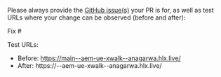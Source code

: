 Please always provide the [GitHub issue(s)](../issues) your PR is for, as well as test URLs where your change can be observed (before and after):

Fix #<gh-issue-id>

Test URLs:
- Before: https://main--aem-ue-xwalk--anagarwa.hlx.live/
- After: https://<branch>--aem-ue-xwalk--anagarwa.hlx.live/
